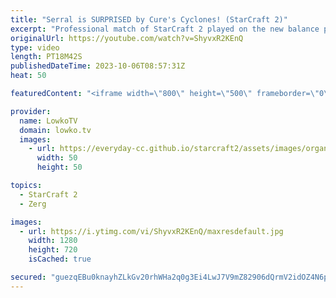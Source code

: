 ```yaml
---
title: "Serral is SURPRISED by Cure's Cyclones! (StarCraft 2)"
excerpt: "Professional match of StarCraft 2 played on the new balance patch on the map Radhuset Station. This new map is the strangest one in the new map pool. You really can't wish for a better first match on this map than Serral versus Cure. Support my work: https://patreon.com/lowkotv Lowko Merch: https://lowko.shop"
originalUrl: https://youtube.com/watch?v=ShyvxR2KEnQ
type: video
length: PT18M42S
publishedDateTime: 2023-10-06T08:57:31Z
heat: 50

featuredContent: "<iframe width=\"800\" height=\"500\" frameborder=\"0\" src=\"https://www.youtube.com/embed/ShyvxR2KEnQ\" allow=\"accelerometer; autoplay; encrypted-media; gyroscope; picture-in-picture\" allowfullscreen></iframe>"

provider:
  name: LowkoTV
  domain: lowko.tv
  images:
    - url: https://everyday-cc.github.io/starcraft2/assets/images/organizations/lowko.tv-50x50.jpg
      width: 50
      height: 50

topics:
  - StarCraft 2
  - Zerg

images:
  - url: https://i.ytimg.com/vi/ShyvxR2KEnQ/maxresdefault.jpg
    width: 1280
    height: 720
    isCached: true

secured: "guezqEBu0knayhZLkGv20rhWHa2q0g3Ei4LwJ7V9mZ82906dQrmV2idOZ4N6pjIu2JK85wERYlNjRxvIMe8XZhsESO9hmFKLTnCNsmsmaUZ9NP4tMAlbsyoT26DkUK3fYvDprZF4tzejQYxI6uYaFD5V+o5oE7S4LNno2gH/imWsB8GyeroLUEXgtdZAaDf4xkOlQhoieMx2ytYowtf+rS5cITkF/5q78uxY1c9NMWUiSmSrroYZtKl9PUSMC8rgIBKfQAy6NSVj6tjMNgmzK2xIxiVy0oyKfK8havZ0B/n/5LlHBa5FYjo6CyOcKH5vxz2y1BoxXgGUMRqBUGisymfIKMq01ruzcNmhLWtsC2K4QoEUACwwrsMZE9JjaRR8IKHksKER192mS+NJXmN3vJS+VD6BkTivFcGBQZCITv4=;3NAeSZ1UEriMzXp8zCNd0g=="
---
```


